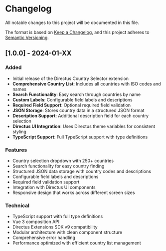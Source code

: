 # Changelog

All notable changes to this project will be documented in this file.

The format is based on [Keep a Changelog](https://keepachangelog.com/en/1.0.0/),
and this project adheres to [Semantic Versioning](https://semver.org/spec/v2.0.0.html).

## [1.0.0] - 2024-01-XX

### Added
- Initial release of the Directus Country Selector extension
- **Comprehensive Country List**: Includes all countries with ISO codes and names
- **Search Functionality**: Easy search through countries by name
- **Custom Labels**: Configurable field labels and descriptions
- **Required Field Support**: Optional required field validation
- **JSON Storage**: Stores country data in a structured JSON format
- **Description Support**: Additional description field for each country selection
- **Directus UI Integration**: Uses Directus theme variables for consistent styling
- **TypeScript Support**: Full TypeScript support with type definitions

### Features
- Country selection dropdown with 250+ countries
- Search functionality for easy country finding
- Structured JSON data storage with country codes and descriptions
- Configurable field labels and descriptions
- Required field validation support
- Integration with Directus UI components
- Responsive design that works across different screen sizes

### Technical
- TypeScript support with full type definitions
- Vue 3 composition API
- Directus Extensions SDK v9 compatibility
- Modular architecture with clean component structure
- Comprehensive error handling
- Performance optimized with efficient country list management

